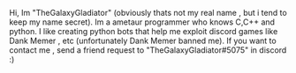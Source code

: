 Hi, Im "TheGalaxyGladiator" (obviously thats not my real name , but i tend to keep my name secret).
Im a ametaur programmer who knows C,C++ and python.
I like creating python bots that help me exploit discord games like Dank Memer , etc (unfortunately Dank Memer banned me).
If you want to contact me , send a friend request to "TheGalaxyGladiator#5075" in discord :)
